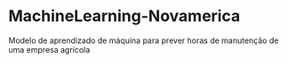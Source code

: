 # MachineLearning-Novamerica
Modelo de aprendizado de máquina para prever horas de manutenção de uma empresa agrícola
